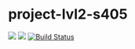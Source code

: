 # project-lvl2-s405
<a href="https://github.com/EldarAkhmetov/project-lvl2-s405"><img src="https://api.codeclimate.com/v1/badges/1b50a94a22010d96b79d/maintainability" /></a>
<a href="https://github.com/EldarAkhmetov/project-lvl2-s405"><img src="https://api.codeclimate.com/v1/badges/a99a88d28ad37a79dbf6/test_coverage" /></a>
[![Build Status](https://travis-ci.org/EldarAkhmetov/project-lvl2-s405.svg?branch=master)](https://travis-ci.org/EldarAkhmetov/project-lvl2-s405)
